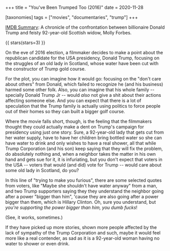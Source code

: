 +++
title = "You've Been Trumped Too (2016)"
date = 2020-11-28

[taxonomies]
tags = ["movies", "documentaries", "trump"]
+++

[IMDB Summary](https://www.imdb.com/title/tt6158604/):
A chronicle of the confrontation between billionaire Donald Trump and feisty
92-year-old Scottish widow, Molly Forbes.

<!-- more -->

{{ stars(stars=3) }}

On the eve of 2016 election, a filmmaker decides to make a point about the
republican candidate for the USA presidency, Donald Trump, focusing on the
struggles of an old lady in Scotland, whose water have been cut with the
constructor of Trump gold course.

For the plot, you can imagine how it would go: focusing on the "don't care
about others" from Donald, which failed to recognize he (and his business)
harmed some other folk. Also, you can imagine that his whole family --
specially Donald Trump Jr -- would *also* not give a shit about their actions
affecting someone else. And you can expect that there is a lot of speculation
that the Trump family is actually using politics to force people out of their
homes so they can built a bigger golf course.

Where the movie falls short, though, is the feeling that the filmmakers thought
they could actually make a dent on Trump's campaign for presidency using just
one story. Sure, a 92-year-old lady that gets cut from her water supply, have
to have her children bring bottled water so she can have water to drink and
only wishes to have a real shower, all that while Trump Corporation (and his
son) keep saying that they will fix the problem, do absolutely nothing and,
when a neighbor takes the matter in his own hand and gets sue for it, it is
infuriating, but you don't expect that voters in the USA -- voters that would
(and did) vote for Trump -- would care about some old lady in Scotland, do you?

In this line of "trying to make you furious", there are some selected quotes
from voters, like "Maybe she shouldn't have water anyway" from a man, and two
Trump supporters saying they they understand the neighbor going after a power
"bigger than him", 'cause they are also going after a power bigger than them,
which is Hillary Clinton. Oh, sure you understand, but *you're supporting the
power bigger than him, you dumb fucks*! 

(See, it works, sometimes.)

If they have picked up more stories, shown more people affected by the lack of
sympathy of the Trump Corporation and such, maybe it would feel more like a
real contender, as sad as it is a 92-year-old woman having no water to shower
or even drink.
